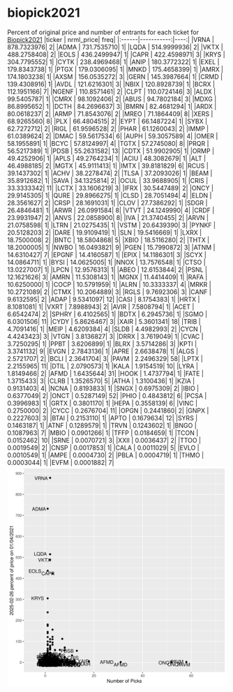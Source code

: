# biopick2021
Percent of original price and number of entrants for each ticket for [Biopick2021](https://twitter.com/hashtag/Biopick2021)
|ticker |  nrml_price| freq|
|:------|-----------:|----:|
|VRNA   | 878.7323976|    2|
|ADMA   | 731.7535710|    1|
|LQDA   | 514.9999936|    2|
|VKTX   | 488.2758408|    2|
|EOLS   | 436.2499947|    1|
|CAPR   | 422.4598971|    3|
|KRYS   | 304.7795552|    1|
|CYTK   | 238.4969468|    1|
|ANIP   | 180.3772322|    1|
|EXEL   | 179.8343738|    1|
|PTGX   | 179.0306095|    1|
|MNKD   | 175.4658399|    1|
|AMRX   | 174.1803238|    1|
|AXSM   | 156.0535272|    3|
|GERN   | 145.3987664|    1|
|CRMD   | 139.4308916|    1|
|AVDL   | 121.6216301|    3|
|NBIX   | 120.8928739|    1|
|BCRX   | 112.1951166|    7|
|NGENF  | 110.8571461|    2|
|CLPT   | 110.0724146|    3|
|ALDX   |  99.5405787|    1|
|CMRX   |  98.1092406|    2|
|ABUS   |  94.7802184|    3|
|MDXG   |  86.8995652|    1|
|DCTH   |  84.2696637|    3|
|BMRN   |  82.4681294|    1|
|ARDX   |  80.0618237|    2|
|ARMP   |  71.8543076|    2|
|MREO   |  71.1864409|    8|
|XERS   |  68.9265560|    8|
|PLX    |  66.4804515|    2|
|EYPT   |  66.1487224|    1|
|SYBX   |  62.7272712|    2|
|RIGL   |  61.9596528|    2|
|PHAR   |  61.1260043|    2|
|IMMP   |  61.0389624|    2|
|DMAC   |  59.5617534|    6|
|AUPH   |  59.3057589|    4|
|OMER   |  58.1955891|    1|
|BCYC   |  57.8124997|    4|
|TGTX   |  57.2745080|    8|
|PRQR   |  56.5217389|    1|
|PDSB   |  55.2631582|   13|
|CDTX   |  51.9902905|    1|
|ORMP   |  49.4252906|    1|
|APLS   |  49.2764234|    1|
|ACIU   |  48.3082679|    1|
|ALT    |  46.4988185|    2|
|MGTX   |  45.9111413|    1|
|IMTX   |  39.8181829|    6|
|RCUS   |  39.1437302|    1|
|ACHV   |  38.2278474|    2|
|TLSA   |  37.2093026|    1|
|BEAM   |  35.8912682|    1|
|SAVA   |  34.1325814|    2|
|OCUL   |  33.9688905|    1|
|CRIS   |  33.3333342|   11|
|LCTX   |  33.1606219|    3|
|IFRX   |  30.5447489|    2|
|ONCY   |  29.9145305|    1|
|QURE   |  29.8966275|    1|
|CLSD   |  28.7051494|    4|
|ELDN   |  28.3561627|    2|
|CRSP   |  28.1691031|    1|
|CLOV   |  27.7386292|    1|
|SDGR   |  26.4846481|    1|
|ARWR   |  26.0991584|    8|
|VTVT   |  24.1249990|    4|
|CRDF   |  23.9931947|    2|
|ANVS   |  22.0858900|    8|
|IVA    |  21.3740455|    2|
|ARVN   |  21.0758598|    1|
|LTRN   |  21.0275435|    1|
|VSTM   |  20.6439390|    3|
|PYNKF  |  20.5128203|    2|
|DARE   |  19.9109419|    1|
|SLN    |  19.5416669|    1|
|LXRX   |  18.7500008|    2|
|BNTC   |  18.5804868|    5|
|XBIO   |  18.5116280|    2|
|THTX   |  18.2000005|    1|
|NWBO   |  16.0493821|    9|
|PGEN   |  15.7990872|    3|
|ATNM   |  14.6310427|    7|
|EPGNF  |  14.4160587|    1|
|EPIX   |  14.1186301|    3|
|SCYX   |  14.0864711|    1|
|BYSI   |  14.0625005|    1|
|NNOX   |  13.7576548|    1|
|CTSO   |  13.0227007|    1|
|LPCN   |  12.9576313|    1|
|ABEO   |  12.6153844|    2|
|PSNL   |  12.1621626|    3|
|AMRN   |  11.5308143|    1|
|MGNX   |  11.4414409|    1|
|RAFA   |  10.6250000|    1|
|COCP   |  10.5791959|    1|
|ALRN   |  10.3333337|    4|
|MRKR   |  10.2721089|    2|
|CTMX   |  10.2064889|    3|
|RGLS   |   9.7692306|    3|
|CANF   |   9.6132595|    2|
|ADAP   |   9.5341097|   12|
|CASI   |   8.1754383|    1|
|HRTX   |   8.1081081|    1|
|VXRT   |   7.8988943|    2|
|AVIR   |   7.5808794|    1|
|ACET   |   6.6542474|    2|
|SPHRY  |   6.4102565|    1|
|BDTX   |   6.2945736|    1|
|SGMO   |   6.0301506|   11|
|CYDY   |   5.8626467|    3|
|XAIR   |   5.3601341|   18|
|TRIB   |   4.7091416|    1|
|MEIP   |   4.6209384|    4|
|SLDB   |   4.4982993|    2|
|CYCN   |   4.4243423|    3|
|VTGN   |   3.8136827|    3|
|DRRX   |   3.7619049|    1|
|CVAC   |   3.7250295|    1|
|PPBT   |   3.6206899|    1|
|BLRX   |   3.5714286|    3|
|KPTI   |   3.3741132|    9|
|EVGN   |   2.7843136|    1|
|APRE   |   2.6638478|    1|
|ALGS   |   2.5721707|    2|
|BCLI   |   2.3641704|    3|
|PAVM   |   2.2496329|   58|
|LPTX   |   2.2155965|   11|
|DTIL   |   2.0790573|    1|
|KALA   |   1.9154519|   10|
|LYRA   |   1.8149466|    2|
|AFMD   |   1.6435644|   31|
|HOOK   |   1.4737794|    1|
|FATE   |   1.3715433|    3|
|CLRB   |   1.3526570|    5|
|ATHA   |   1.3100436|    1|
|KZIA   |   0.9131403|    4|
|NCNA   |   0.8193833|    1|
|SNGX   |   0.6975309|    2|
|IBIO   |   0.6377049|    2|
|ONCT   |   0.5287149|   52|
|PHIO   |   0.4843812|    6|
|PCSA   |   0.3996983|    1|
|GRTX   |   0.3801170|    1|
|HEPA   |   0.3558139|    6|
|VINC   |   0.2750000|    2|
|CYCC   |   0.2676704|   11|
|OPGN   |   0.2441860|    2|
|GNPX   |   0.2227603|    3|
|BTAI   |   0.2153110|    1|
|APTO   |   0.1679634|   12|
|SYRS   |   0.1463187|    1|
|ATNF   |   0.1289579|    1|
|TRVN   |   0.1243602|    1|
|BNGO   |   0.1087963|    7|
|MBIO   |   0.0901266|    1|
|TFFP   |   0.0184659|    1|
|TCON   |   0.0152462|   10|
|SRNE   |   0.0070721|    3|
|XXII   |   0.0036437|    2|
|TTOO   |   0.0019549|    2|
|CNSP   |   0.0017853|    1|
|CALA   |   0.0011029|    5|
|EVLO   |   0.0010549|    1|
|AMPE   |   0.0004730|    2|
|PBLA   |   0.0004719|    1|
|THMO   |   0.0003044|    1|
|EVFM   |   0.0001882|    7|
![retvspicks](biopicks.png?raw=true)
